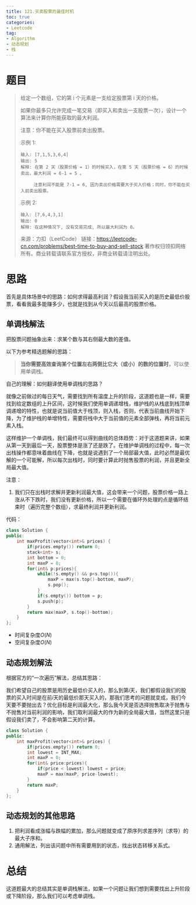 ```yaml
---
title: 121.买卖股票的最佳时机
toc: true
categories:
- Leetcode
tag: 
- Algorithm
- 动态规划
- 栈
---
```


# 题目

> 给定一个数组，它的第 i 个元素是一支给定股票第 i 天的价格。
>
> 如果你最多只允许完成一笔交易（即买入和卖出一支股票一次），设计一个算法来计算你所能获取的最大利润。
>
> 注意：你不能在买入股票前卖出股票。
>
>  
>
> 示例 1:
>
> ```
> 输入: [7,1,5,3,6,4]
> 输出: 5
> 解释: 在第 2 天（股票价格 = 1）的时候买入，在第 5 天（股票价格 = 6）的时候卖出，最大利润 = 6-1 = 5 。
> 
>      注意利润不能是 7-1 = 6, 因为卖出价格需要大于买入价格；同时，你不能在买入前卖出股票。
> ```
>
>
> 示例 2:
>
> ```
> 输入: [7,6,4,3,1]
> 输出: 0
> 解释: 在这种情况下, 没有交易完成, 所以最大利润为 0。
> ```
>
> 来源：力扣（LeetCode）
> 链接：https://leetcode-cn.com/problems/best-time-to-buy-and-sell-stock
> 著作权归领扣网络所有。商业转载请联系官方授权，非商业转载请注明出处。


<!--more-->

# 思路

首先是具体场景中的思路：如何求得最高利润？假设我当前买入的是历史最低价股票，看看我最多能赚多少，也就是找到从今天以后最高的股票价格。

## 单调栈解法

把股票问题抽象出来：求某个数与其右侧最大数的差值。

以下为参考精选题解的思路：

> **当你需要高效查询某个位置左右两侧比它大（或小）的数的位置时**，可以使用单调栈。



自己的理解：如何翻译使用单调栈的思路？

就像之前做过的每日天气，需要找到所有温度上升的阶段，这道题也是一样，需要找到给定数组的上升区间，这时候我们使用单调递增栈，维护栈的从栈底到栈顶单调递增的特性，也就是说当前值大于栈顶，则入栈，否则，代表当前曲线开始下降，为了维护栈的单增特性，需要将栈中大于当前值的元素全部弹栈，再将当前元素入栈。

这样维护一个单调栈，我们最终可以得到曲线的总体趋势：对于这道题来讲，如果从第一天到最后一天，股票整体是涨了还是跌了。在维护单调栈的过程中，每一次出栈操作都意味着曲线在下降，也就是说遇到了一个局部最大值，此时必然是最优解的一个可能解，所以每次出栈时，同时要计算此时抛售股票的利润，并且更新全局最大值。

注意：

1. 我们只在出栈时求解并更新利润最大值，这会带来一个问题，股票价格一路上涨从不下跌时，我们没有更新价格，所以一个需要在循环外处理的点是循环结束时（遍历完整个数组），求最终利润并更新利润。

代码：

```c++
class Solution {
public:
    int maxProfit(vector<int>& prices) {
        if(prices.empty()) return 0;
        stack<int> s;
        int bottom = 0;
        int maxP = 0;
        for(int& p:prices){
            while(!s.empty() && p<s.top()){
                maxP = max(s.top()-bottom, maxP);
                s.pop();
            }
            if(s.empty()) bottom = p;
            s.push(p);
        }
        return max(maxP, s.top()-bottom);
    }
};
```

- 时间复杂度$O(N)$
- 空间复杂度$O(N)$

## 动态规划解法

根据官方的“一次遍历”解法，总结其思路：

我们希望自己的股票是用历史最低价买入的，那么到第$i$天，我们都假设我们的股票的买入时间是在前$i$天的最低价那天买入的，那我们思考的问题就变成，我们今天要不要抛出去？优化目标是利润最大化，那么我今天是否选择抛售取决于抛售与不抛售对当前利润的影响，我们取利润最大的作为新的全局最大值，当然这里只是假设我们卖了，不会影响第二天的计算。

```c++
class Solution {
public:
    int maxProfit(vector<int>& prices) {
        if(prices.empty()) return 0;
        int lowest = INT_MAX;
        int maxP = 0;
        for(int& price:prices){
            if(price < lowest) lowest = price;
            maxP = max(maxP, price-lowest);
        }
        return maxP;
    }
};
```

## 动态规划的其他思路

1. 把利润看成涨幅与跌幅的累加，那么问题就变成了原序列求差序列（求导）的最大子序和。
2. 通用解法，列出该问题中所有需要用到的状态，找出状态转移关系式。

# 总结

这道题最大的总结其实是单调栈解法，如果一个问题让我们想到需要找出上升阶段或下降阶段，那么我们可以考虑单调栈。